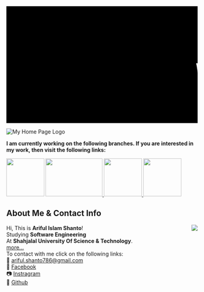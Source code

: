 <div style="font-family : courier new; background : black;">  
<marquee><font size="24" color="white">

# Welcome To <mark>Ariful Islam Shanto</mark>'s Web Page Repository

</font></marquee></div>



![My Home Page Logo](https://shanto-swe029.github.io/MyGithubPhotos/homepagelogo.png)


**I am currently working on the following branches. If you are interested in my work, then visit the following links:**
 
 
<a href = "https://shanto-swe029.github.io/programmingnotes"> <img src = "https://shanto-swe029.github.io/MyGithubPhotos/programmingnotes.png" height = "100" align = "left"> </a>
<a href = "https://shanto-swe029.github.io/mathematicsnotes"> <img src = "https://shanto-swe029.github.io/MyGithubPhotos/mathematicsnotes.png" height = "100" width = "150"> </a>
<a href = "https://shanto-swe029.github.io/programmingproblems"> <img src = "https://shanto-swe029.github.io/MyGithubPhotos/programmingproblems.png" height = "100"> </a>
<a href = "https://shanto-swe029.github.io/must-do-math-cp/home"> <img src = "https://shanto-swe029.github.io/MyGithubPhotos/mustdomathforcp2.png" height = "100"> </a>
 
 
## **About Me & Contact Info**  


<p align='center'>
<img align='right' src="https://shanto-swe029.github.io/MyGithubPhotos/myphoto1.jpg">

 <p/>

Hi, This is <b>Ariful Islam Shanto</b>!<br>
Studying <b>Software Engineering</b><br>
At <b>Shahjalal University Of Science & Technology</b>.<br>
<a href = "https://shanto-swe029.github.io/about"> more... </a><br>
To contact with me click on the following links:<br>
💌 <a href = "mailto:ariful.shanto786@gmail.com"> ariful.shanto786@gmail.com </a>
<br>
💬 <a href = "https://facebook.com/shanto3585"> Facebook </a>
<br>
📷 <a href = "https://www.instagram.com/____s___h___a___n___t___o____/"> Instragram </a>
<br>
🎇 <a href = "https://github.com/shanto-swe029/"> Github </a>
<br>
